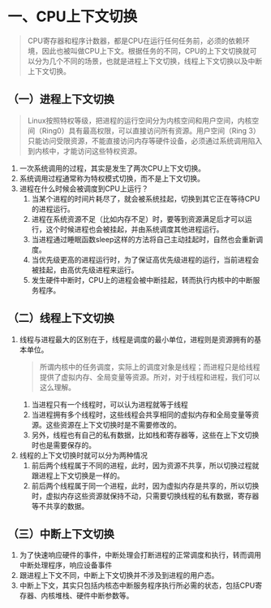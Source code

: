 # 一、CPU上下文切换
> CPU寄存器和程序计数器，都是CPU在运行任何任务前，必须的依赖环境，因此也被叫做CPU上下文。根据任务的不同，CPU的上下文切换就可以分为几个不同的场景，也就是进程上下文切换，线程上下文切换以及中断上下文切换。

## （一）进程上下文切换
> Linux按照特权等级，把进程的运行空间分为内核空间和用户空间，内核空间（Ring0）具有最高权限，可以直接访问所有资源。用户空间（Ring 3）只能访问受限资源，不能直接访问内存等硬件设备，必须通过系统调用陷入到内核中，才能访问这些特权资源。
1. 一次系统调用的过程，其实是发生了两次CPU上下文切换。
2. 系统调用过程通常称为特权模式切换，而不是上下文切换。
3. 进程在什么时候会被调度到CPU上运行？
   1. 当某个进程的时间片耗尽了，就会被系统挂起，切换到其它正在等待CPU的进程运行。
   2. 进程在系统资源不足（比如内存不足）时，要等到资源满足后才可以运行，这个时候进程也会被挂起，并由系统调度其他进程运行。
   3. 当进程通过睡眠函数sleep这样的方法将自己主动挂起时，自然也会重新调度。
   4. 当优先级更高的进程运行时，为了保证高优先级进程的运行，当前进程会被挂起，由高优先级进程来运行。
   5. 发生硬件中断时，CPU上的进程会被中断挂起，转而执行内核中的中断服务程序。
   
## （二）线程上下文切换
1. 线程与进程最大的区别在于，线程是调度的最小单位，进程则是资源拥有的基本单位。
   >所谓内核中的任务调度，实际上的调度对象是线程；而进程只是给线程提供了虚拟内存、全局变量等资源。所对，对于线程和进程，我们可以这么理解。
   1. 当进程只有一个线程时，可以认为进程就等于线程
   2. 当进程拥有多个线程时，这些线程会共享相同的虚拟内存和全局变量等资源。这些资源在上下文切换时是不需要修改的。
   3. 另外，线程也有自己的私有数据，比如栈和寄存器等，这些在上下文切换时也是需要保存的。
2. 线程的上下文切换时就可以分为两种情况
   1. 前后两个线程属于不同的进程，此时，因为资源不共享，所以切换过程就跟进程上下文切换是一样的。
   2. 前后两个线程属于同一个进程，此时，因为虚拟内存是共享的，所以切换时，虚拟内存这些资源就保持不动，只需要切换线程的私有数据，寄存器等不共享的数据。

## （三）中断上下文切换
1. 为了快速响应硬件的事件，中断处理会打断进程的正常调度和执行，转而调用中断处理程序，响应设备事件
2. 跟进程上下文不同，中断上下文切换并不涉及到进程的用户态。
3. 中断上下文，其实只包括内核态中断服务程序执行所必需的状态，包括CPU寄存器、内核堆栈、硬件中断参数等。